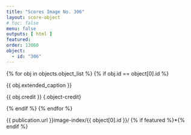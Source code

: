 ```yaml
---
title: "Scores Image No. 306"
layout: score-object
# toc: false
menu: false
outputs: [ html ]
featured: 
order: 13060
object:
  - id: "306"
---
```


{% for obj in objects.object_list %}
{% if obj.id == object[0].id %}

{{ obj.extended_caption }}

{{ obj.credit }} {.object-credit}

{% endif %}
{% endfor %}

<div class="object-credit object-url is-print-only">

{{ publication.url }}image-index/{{ object[0].id }}/ {% if featured %}*{% endif %}

</div>
